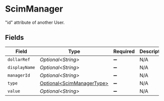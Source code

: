 # ScimManager

"id" attribute of another User.


## Fields

| Field                                                                | Type                                                                 | Required                                                             | Description                                                          |
| -------------------------------------------------------------------- | -------------------------------------------------------------------- | -------------------------------------------------------------------- | -------------------------------------------------------------------- |
| `dollarRef`                                                          | *Optional\<String>*                                                  | :heavy_minus_sign:                                                   | N/A                                                                  |
| `displayName`                                                        | *Optional\<String>*                                                  | :heavy_minus_sign:                                                   | N/A                                                                  |
| `managerId`                                                          | *Optional\<String>*                                                  | :heavy_minus_sign:                                                   | N/A                                                                  |
| `type`                                                               | [Optional\<ScimManagerType>](../../models/shared/ScimManagerType.md) | :heavy_minus_sign:                                                   | N/A                                                                  |
| `value`                                                              | *Optional\<String>*                                                  | :heavy_minus_sign:                                                   | N/A                                                                  |